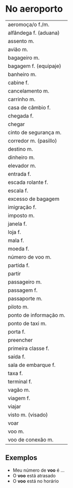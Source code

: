 # No aeroporto

||
| -- |
| aeromoça/o f./m. |
| alfândega f. (aduana) |
| assento m. |
| avião m. |
| bagageiro m. |
| bagagem f. (equipaje) |
| banheiro m. |
| cabine f. |
| cancelamento m. |
| carrinho m.|
| casa de câmbio f. |
| chegada f. |
| chegar |
| cinto de segurança m. |
| corredor m. (pasillo) |
| destino m. |
| dinheiro m. |
| elevador m. |
| entrada f. |
| escada rolante f. |
| escala f. |
| excesso de bagagem |
| imigração f. |
| imposto m. |
| janela f. |
| loja f. |
| mala f. |
| moeda f. |
| número de voo m. |
| partida f. |
| partir |
| passageiro m. |
| passagem f. |
| passaporte m. |
| piloto m. |
| ponto de informação m. |
| ponto de taxi m. |
| porta f. |
| preencher |
| primeira classe f. |
| saída f. |
| sala de embarque f. |
| taxa f. |
| terminal f. |
| vagão m. |
| viagem f. |
| viajar |
| visto m. (visado) |
| voar   |
| voo m. |
| voo de conexão m. |

## Exemplos

* Meu número de **voo** é ...
* O **voo** está atrasado
* O **voo** está no horário
